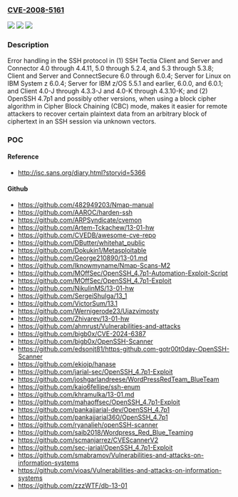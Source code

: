 ### [CVE-2008-5161](https://cve.mitre.org/cgi-bin/cvename.cgi?name=CVE-2008-5161)
![](https://img.shields.io/static/v1?label=Product&message=n%2Fa&color=blue)
![](https://img.shields.io/static/v1?label=Version&message=n%2Fa&color=blue)
![](https://img.shields.io/static/v1?label=Vulnerability&message=n%2Fa&color=brighgreen)

### Description

Error handling in the SSH protocol in (1) SSH Tectia Client and Server and Connector 4.0 through 4.4.11, 5.0 through 5.2.4, and 5.3 through 5.3.8; Client and Server and ConnectSecure 6.0 through 6.0.4; Server for Linux on IBM System z 6.0.4; Server for IBM z/OS 5.5.1 and earlier, 6.0.0, and 6.0.1; and Client 4.0-J through 4.3.3-J and 4.0-K through 4.3.10-K; and (2) OpenSSH 4.7p1 and possibly other versions, when using a block cipher algorithm in Cipher Block Chaining (CBC) mode, makes it easier for remote attackers to recover certain plaintext data from an arbitrary block of ciphertext in an SSH session via unknown vectors.

### POC

#### Reference
- http://isc.sans.org/diary.html?storyid=5366

#### Github
- https://github.com/482949203/Nmap-manual
- https://github.com/AAROC/harden-ssh
- https://github.com/ARPSyndicate/cvemon
- https://github.com/Artem-Tckachew/13-01-hw
- https://github.com/CVEDB/awesome-cve-repo
- https://github.com/DButter/whitehat_public
- https://github.com/Dokukin1/Metasploitable
- https://github.com/George210890/13-01.md
- https://github.com/Iknowmyname/Nmap-Scans-M2
- https://github.com/MOffSec/OpenSSH_4.7p1-Automation-Exploit-Script
- https://github.com/MOffSec/OpenSSH_4.7p1-Exploit
- https://github.com/NikulinMS/13-01-hw
- https://github.com/SergeiShulga/13_1
- https://github.com/VictorSum/13.1
- https://github.com/Wernigerode23/Uiazvimosty
- https://github.com/Zhivarev/13-01-hw
- https://github.com/ahmrust/Vulnerabilities-and-attacks
- https://github.com/bigb0x/CVE-2024-6387
- https://github.com/bigb0x/OpenSSH-Scanner
- https://github.com/edsonjt81/https-github.com-gotr00t0day-OpenSSH-Scanner
- https://github.com/ekiojp/hanase
- https://github.com/jarial-sec/OpenSSH_4.7p1-Exploit
- https://github.com/joshgarlandreese/WordPressRedTeam_BlueTeam
- https://github.com/kaio6fellipe/ssh-enum
- https://github.com/khramulka/13-01.md
- https://github.com/mahaoffsec/OpenSSH_4.7p1-Exploit
- https://github.com/pankajjarial-dev/OpenSSH_4.7p1
- https://github.com/pankajjarial360/OpenSSH_4.7p1
- https://github.com/ryanalieh/openSSH-scanner
- https://github.com/saib2018/Wordpress_Red_Blue_Teaming
- https://github.com/scmanjarrez/CVEScannerV2
- https://github.com/sec-jarial/OpenSSH_4.7p1-Exploit
- https://github.com/smabramov/Vulnerabilities-and-attacks-on-information-systems
- https://github.com/vioas/Vulnerabilities-and-attacks-on-information-systems
- https://github.com/zzzWTF/db-13-01

